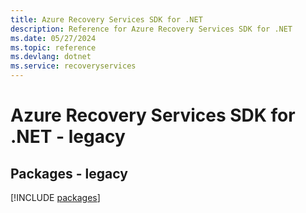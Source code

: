 ```yaml
---
title: Azure Recovery Services SDK for .NET
description: Reference for Azure Recovery Services SDK for .NET
ms.date: 05/27/2024
ms.topic: reference
ms.devlang: dotnet
ms.service: recoveryservices
---
```

# Azure Recovery Services SDK for .NET - legacy
## Packages - legacy
[!INCLUDE [packages](recovery-services-index.md)]